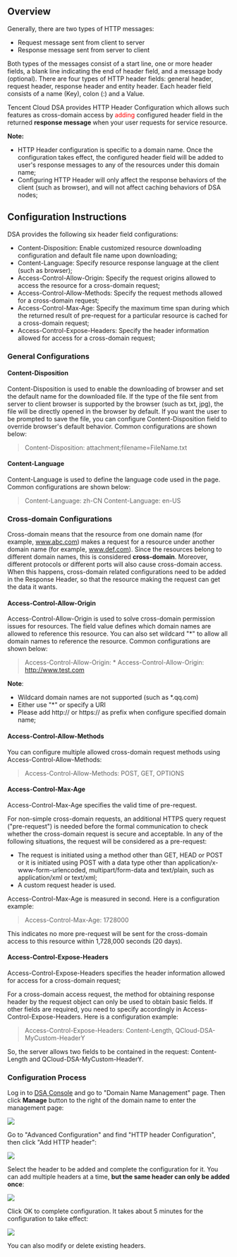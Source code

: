 ## Overview
Generally, there are two types of HTTP messages:

+ Request message sent from client to server
+ Response message sent from server to client

Both types of the messages consist of a start line, one or more header fields, a blank line indicating the end of header field, and a message body (optional). There are four types of HTTP header fields: general header, request header, response header and entity header. Each header field consists of a name (Key), colon (:) and a Value.

Tencent Cloud DSA provides HTTP Header Configuration which allows such features as cross-domain access by <font color="red">adding</font> configured header field in the returned **response message** when your user requests for service resource.

**Note:**
+ HTTP Header configuration is specific to a domain name. Once the configuration takes effect, the configured header field will be added to user's response messages to any of the resources under this domain name;
+ Configuring HTTP Header will only affect the response behaviors of the client (such as browser), and will not affect caching behaviors of DSA nodes;



## Configuration Instructions

DSA provides the following six header field configurations:
+ Content-Disposition: Enable customized resource downloading configuration and default file name upon downloading;
+ Content-Language: Specify resource response language at the client (such as browser);
+ Access-Control-Allow-Origin: Specify the request origins allowed to access the resource for a cross-domain request;
+ Access-Control-Allow-Methods: Specify the request methods allowed for a cross-domain request;
+ Access-Control-Max-Age: Specify the maximum time span during which the returned result of pre-request for a particular resource is cached for a cross-domain request;
+ Access-Control-Expose-Headers: Specify the header information allowed for access for a cross-domain request;


### General Configurations

#### Content-Disposition
Content-Disposition is used to enable the downloading of browser and set the default name for the downloaded file. If the type of the file sent from server to client browser is supported by the browser (such as txt, jpg), the file will be directly opened in the browser by default. If you want the user to be prompted to save the file, you can configure Content-Disposition field to override browser's default behavior. Common configurations are shown below:

> Content-Disposition: attachment;filename=FileName.txt

#### Content-Language
Content-Language is used to define the language code used in the page. Common configurations are shown below:

> Content-Language: zh-CN
> Content-Language: en-US


### Cross-domain Configurations
Cross-domain means that the resource from one domain name (for example, www.abc.com) makes a request for a resource under another domain name (for example, www.def.com). Since the resources belong to different domain names, this is considered **cross-domain**. Moreover, different protocols or different ports will also cause cross-domain access. When this happens, cross-domain related configurations need to be added in the Response Header, so that the resource making the request can get the data it wants.

#### Access-Control-Allow-Origin
Access-Control-Allow-Origin is used to solve cross-domain permission issues for resources. The field value defines which domain names are allowed to reference this resource. You can also set wildcard "*" to allow all domain names to reference the resource. Common configurations are shown below:

>Access-Control-Allow-Origin: *
>Access-Control-Allow-Origin: http://www.test.com

**Note**:

+ Wildcard domain names are not supported (such as *\.qq.com)
+ Either use "*" or specify a URI
+ Please add http:// or https:// as prefix when configure specified domain name;



#### Access-Control-Allow-Methods 
You can configure multiple allowed cross-domain request methods using Access-Control-Allow-Methods:

> Access-Control-Allow-Methods: POST, GET, OPTIONS


#### Access-Control-Max-Age
Access-Control-Max-Age specifies the valid time of pre-request.

For non-simple cross-domain requests, an additional HTTPS query request ("pre-request") is needed before the formal communication to check whether the cross-domain request is secure and acceptable. In any of the following situations, the request will be considered as a pre-request:

+ The request is initiated using a method other than GET, HEAD or POST or it is initiated using POST with a data type other than application/x-www-form-urlencoded, multipart/form-data and text/plain, such as application/xml or text/xml;
+ A custom request header is used.

Access-Control-Max-Age is measured in second. Here is a configuration example:

>Access-Control-Max-Age: 1728000

This indicates no more pre-request will be sent for the cross-domain access to this resource within 1,728,000 seconds (20 days).

#### Access-Control-Expose-Headers

Access-Control-Expose-Headers specifies the header information allowed for access for a cross-domain request;

For a cross-domain access request, the method for obtaining response header by the request object can only be used to obtain basic fields. If other fields are required, you need to specify accordingly in Access-Control-Expose-Headers. Here is a configuration example:

> Access-Control-Expose-Headers: Content-Length, QCloud-DSA-MyCustom-HeaderY

So, the server allows two fields to be contained in the request: Content-Length and QCloud-DSA-MyCustom-HeaderY.

### Configuration Process
Log in to [DSA Console](https://console.qcloud.com/dsa) and go to "Domain Name Management" page. Then click **Manage** button to the right of the domain name to enter the management page:

![](https://mc.qcloudimg.com/static/img/3cc6ca7194505f957355f4ee60ee6c16/1.png)

Go to "Advanced Configuration" and find "HTTP header Configuration", then click "Add HTTP header":

![](https://mc.qcloudimg.com/static/img/2864858924457035e7e16b6015c5d82f/2.png)

Select the header to be added and complete the configuration for it. You can add multiple headers at a time, **but the same header can only be added once**:

![](https://mc.qcloudimg.com/static/img/8ef5783cc7864b9235056ed4f0461ad7/3.png)

Click OK to complete configuration. It takes about 5 minutes for the configuration to take effect:

![](https://mc.qcloudimg.com/static/img/14d388315f1ac9fef29a12100a1f1ffe/4.png)

You can also modify or delete existing headers.



